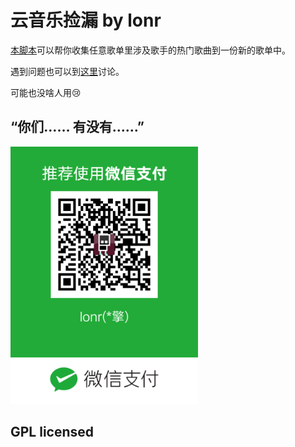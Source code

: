 # 云音乐捡漏 by lonr

[本脚本](https://greasyfork.org/zh-CN/scripts/30234-%E4%BA%91%E9%9F%B3%E4%B9%90%E6%8D%A1%E6%BC%8F)可以帮你收集任意歌单里涉及歌手的热门歌曲到一份新的歌单中。

遇到问题也可以到[这里](http://music.163.com/#/playlist?id=746621854)讨论。

可能也没啥人用😢

## “你们…… 有没有……”

<img src="https://github.com/lonr/jianlou/blob/master/wechat.png?raw=true" width="300" alt="谢谢打赏">

## GPL licensed